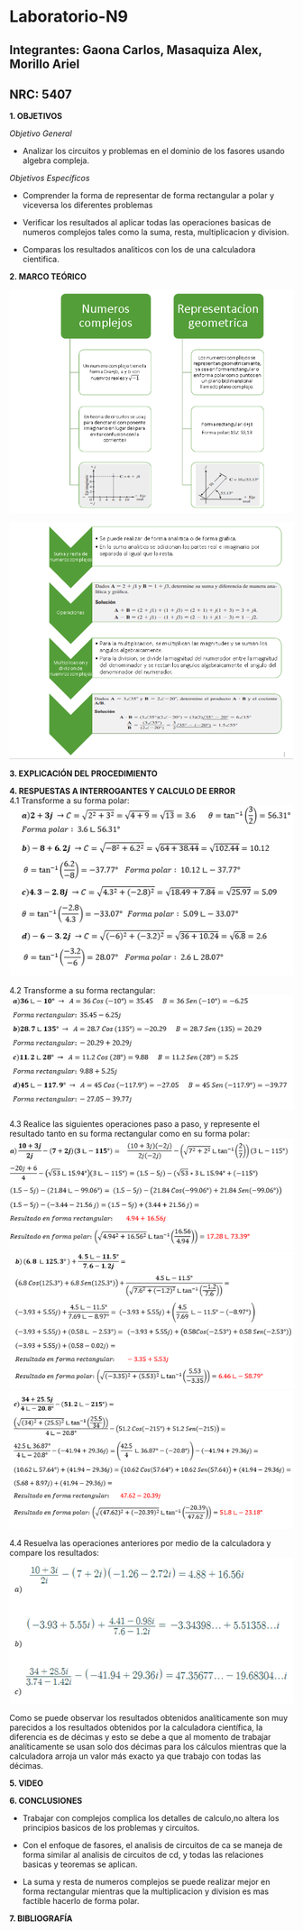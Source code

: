 # Laboratorio-N9
## Integrantes: Gaona Carlos, Masaquiza Alex, Morillo Ariel
## NRC: 5407

**1. OBJETIVOS**

_Objetivo General_

- Analizar los circuitos y problemas en el dominio de los fasores usando algebra compleja.

_Objetivos Específicos_

- Comprender la forma de representar de forma rectangular a polar y viceversa los diferentes problemas

- Verificar los resultados al aplicar todas las operaciones basicas de numeros complejos tales como la suma, resta, multiplicacion y division.

- Comparas los resultados analiticos con los de una calculadora cientifica.

**2. MARCO TEÓRICO**

![1](https://github.com/AlexMP98/Laboratorio-N9/blob/main/Imagenes/1.PNG) 

![2](https://github.com/AlexMP98/Laboratorio-N9/blob/main/Imagenes/2.PNG) 

**3. EXPLICACIÓN DEL PROCEDIMIENTO**



**4. RESPUESTAS A INTERROGANTES Y CALCULO DE ERROR**     
4.1 Transforme a su forma polar:     
![1](https://github.com/AlexMP98/Laboratorio-N9/blob/main/Imagenes/1.png)     
     
4.2 Transforme a su forma rectangular:      
![2](https://github.com/AlexMP98/Laboratorio-N9/blob/main/Imagenes/2.png)    

4.3 Realice las siguientes operaciones paso a paso, y represente el resultado tanto en su forma rectangular como en su forma polar:     
![3_a](https://github.com/AlexMP98/Laboratorio-N9/blob/main/Imagenes/3_a.png)       
![3_b](https://github.com/AlexMP98/Laboratorio-N9/blob/main/Imagenes/3_b.png)        
![3_c](https://github.com/AlexMP98/Laboratorio-N9/blob/main/Imagenes/3_c.png)    

4.4 Resuelva las operaciones anteriores por medio de la calculadora y compare los resultados:      
![4](https://github.com/AlexMP98/Laboratorio-N9/blob/main/Imagenes/4.png)       

Como se puede observar los resultados obtenidos analíticamente son muy parecidos a los resultados obtenidos por la calculadora científica, la diferencia es de décimas y esto se debe a que al momento de trabajar analíticamente se usan solo dos décimas para los cálculos mientras que la calculadora arroja un valor más exacto ya que trabajo con todas las décimas.




**5. VIDEO**       




**6. CONCLUSIONES**

- Trabajar con complejos complica los detalles de calculo,no altera los principios basicos de los problemas y circuitos.

- Con el enfoque de fasores, el analisis de circuitos de ca se maneja de forma similar al analisis de circuitos de cd, y todas las relaciones basicas y teoremas se aplican.

- La suma y resta de numeros complejos se puede realizar mejor en forma rectangular mientras que la multiplicacion y division es mas factible hacerlo de forma polar. 

**7. BIBLIOGRAFÍA**



